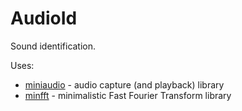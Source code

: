 # AudioId

Sound identification.

<!--
./audioid --visualize --labels data/on-single-off-on-flush-off.txt data/on-single-off-on-flush-off.wav --learn --write-state state.ini

./audioid --visualize --events events.ini --state state.ini data/on-single-off-on-flush-off.wav --labels data/on-single-off-on-flush-off.txt

./audioid --events events.ini --state state.ini
-->

Uses:

* [miniaudio](https://miniaud.io/) - audio capture (and playback) library 
* [minfft](https://github.com/aimukhin/minfft) - minimalistic Fast Fourier Transform library

